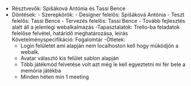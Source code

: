 - Résztvevők:  Spišáková Antónia és Tassi Bence
- Döntések:
        - Szerepkörök:
            - Designer felelős: Spišáková Antónia
            - Teszt felelős: Tassi Bence
            - Tervezés felelős: Tassi Bence
        - Tovább fejlesztés alatt áll a jelenlegi webalkalmazás
-Tapasztalatok:
  Trello-ba feladatok felelőse felvétel, határidő meghatározása, leírás
  Követelményspecifikáció: Fogalomtár
-Ötletek:
  - Login felületet ami alapján nem localhoston kell hogy müködjön a webalk.
  - Avatar választó kis felület sablon alapján 
  - Több játékmód felvetése volt azt még le kell egyeztetni mi fér bele a memória játékba
  - Minden héten min 1 meeting
